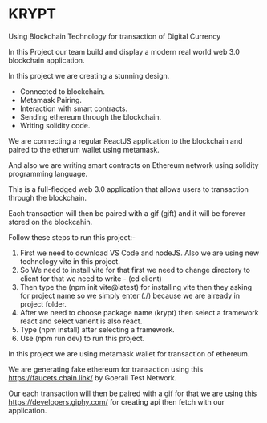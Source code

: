 # KRYPT
Using Blockchain Technology for transaction of Digital Currency

In this Project our team build and display a modern real world web 3.0 blockchain application.

In this project we are creating a stunning design.

- Connected to blockchain.
- Metamask Pairing.
- Interaction with smart contracts.
- Sending ethereum through the blockchain.
- Writing solidity code.

We are connecting a regular ReactJS application to the blockchain and paired to the etherum wallet using metamask. 

And also we are writing smart contracts on Ethereum network using solidity programming language.

This is a full-fledged web 3.0 application that allows users to transaction through the blockchain. 

Each transaction will then be paired with a gif (gift) and it will be forever stored on the blockcahin.

Follow these steps to run this project:-

1. First we need to download VS Code and nodeJS. Also we are using new technology vite in this project.
2. So We need to install vite for that first we need to change directory to client for that we need to write - (cd client)
3. Then type the (npm init vite@latest) for installing vite then they asking for project name so we simply enter (./) because we are already in project folder.
4. After we need to choose package name (krypt) then select a framework react and select varient is also react.
5. Type (npm install) after selecting a framework.
6. Use (npm run dev) to run this project.

In this project we are using metamask wallet for transaction of ethereum.

We are generating fake ethereum for transaction using this https://faucets.chain.link/ by Goerali Test Network.

Our each transaction will then be paired with a gif for that we are using this https://developers.giphy.com/ for creating api then fetch with our application.

